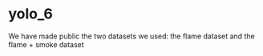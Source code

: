 # yolo_6
We have made public the two datasets we used: the flame dataset and the flame + smoke dataset
